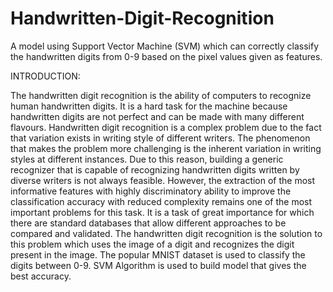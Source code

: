 # Handwritten-Digit-Recognition
A model using Support Vector Machine (SVM) which can correctly classify the handwritten digits from 0-9 based on the pixel values given as features.

INTRODUCTION:

The handwritten digit recognition is the ability of computers to recognize human 
handwritten digits. It is a hard task for the machine because handwritten digits are not 
perfect and can be made with many different flavours. Handwritten digit recognition is a 
complex problem due to the fact that variation exists in writing style of different writers. 
The phenomenon that makes the problem more challenging is the inherent variation in 
writing styles at different instances. Due to this reason, building a generic recognizer that is 
capable of recognizing handwritten digits written by diverse writers is not always feasible. 
However, the extraction of the most informative features with highly discriminatory 
ability to improve the classification accuracy with reduced complexity remains one of the 
most important problems for this task. It is a task of great importance for which there are 
standard databases that allow different approaches to be compared and validated. The 
handwritten digit recognition is the solution to this problem which uses the image of a digit 
and recognizes the digit present in the image. The popular MNIST dataset is used to classify 
the digits between 0-9. SVM Algorithm is used to build model that gives the best accuracy.

